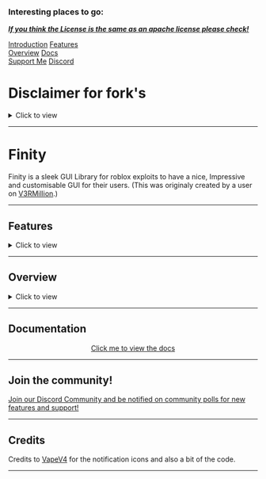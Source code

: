 ### Interesting places to go:

<p><i><b><a href="https://github.com/LocalSmail/Finity/blob/main/LICENSE">If you think the License is the same as an apache license please check!</a></i></b></p> 

[Introduction](#finity)
[Features](#features)<br>
[Overview](#overview)
[Docs](#documentation)<br>
[Support Me](#support-me)
[Discord](#join-the-community)<br>

# Disclaimer for fork's

<details close>
<summary>Click to view</summary>
You may fork this project but may only use it for personal use, If you want to contribute to this project please open a Suggestion inside the discord and submit it there.

The following applies to older and future version of this Library.

- You may not make money off this in any way, If you use this inside any paid script hubs then this will not apply until otherwise.
- You may make it a personal project but MUST give credit, You can do this by crediting us in the top, middle or bottom of your read me and MUST not remove the prints that give credits.
- You may edit the fork of this but MUST follow the above expectations/requirements and you MUST not claim this as your own in anyway apart for adding xyz to the fork as that is your own work, Anything other than your own work/modifications will belong to the Finity Github repository: https://github.com/LocalSmail/Finity/
</details>

------------

# Finity
Finity is a sleek GUI Library for roblox exploits to have a nice, Impressive and customisable GUI for their users.
(This was originaly created by a user on [V3RMillion](https://v3rmillion.net/showthread.php?tid=922755).)

------

## Features
<details close>
<summary>Click to view</summary>
<ol>
<li>Importable themes</li>
<li>Changeable menu toggle keys</li>
<li>Custom size & background image</li>
<li>Use custom themes along with the original themes by editing the theme dictionary!</li>
<li>Clean Gui/Design</li>
<li>Edit/Make custom keybinds (can set default binds)</li>
<li>Proper callbacks for each of the cool types of modules</li>
<li>Notification popups</li>
</ol>
</details>

------

## Overview
<details close>
<summary>Click to view</summary>

<i><b><p>Old gif</p></b></i>

<p align="center">
   <img src="https://github.com/LocalSmail/Finity/blob/main/Github%20Asset/VP1KWO3YCd.gif?raw=true"/>
</p>

</details>

------

## Documentation

<p align="center">
  <a href="https://localsmail.gitbook.io/finity-docs">Click me to view the docs</a>
</p>

------

## Join the community!

<p align=centre>
   <a href="https://discord.gg/CenXcThBFv">Join our Discord Community and be notified on community polls for new features and support!</a>
</p>

------

## Credits

Credits to [VapeV4](https://github.com/7GrandDadPGN/VapeV4ForRoblox/) for the notification icons and also a bit of the code.

------
